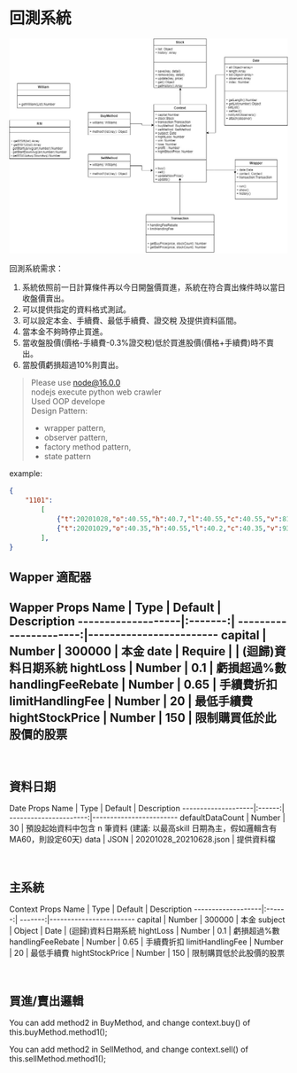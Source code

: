 # 回測系統

![UML](uml.jpg)  

回測系統需求：
1. 系統依照前一日計算條件再以今日開盤價買進，系統在符合賣出條件時以當日收盤價賣出。
2. 可以提供指定的資料格式測試。
3. 可以設定本金、手續費、最低手續費、證交稅 及提供資料區間。
4. 當本金不夠時停止買進。
5. 當收盤股價(價格-手續費-0.3%證交稅)低於買進股價(價格+手續費)時不賣出。
6. 當股價虧損超過10%則賣出。

> Please use node@16.0.0  
> nodejs execute python web crawler  
> Used OOP develope  
> Design Pattern: 
> - wrapper pattern, 
> - observer pattern, 
> - factory method pattern, 
> - state pattern  


example:
```json
{
    "1101":
        [
            {"t":20201028,"o":40.55,"h":40.7,"l":40.55,"c":40.55,"v":8139,"name":null},
            {"t":20201029,"o":40.35,"h":40.55,"l":40.2,"c":40.35,"v":9367,"name":null}
        ],
}
```
## Wapper 適配器
Wapper Props
Name               | Type    | Default                | Description
-------------------|:-------:| ----------------------:|------------------------
capital            | Number  |                 300000 | 本金
date               | Require |                        | (迴歸)資料日期系統
hightLoss          | Number  |                    0.1 | 虧損超過%數
handlingFeeRebate  | Number  |                   0.65 | 手續費折扣
limitHandlingFee   | Number  |                     20 | 最低手續費
hightStockPrice    | Number  |                    150 | 限制購買低於此股價的股票
----------------

<br/>

## 資料日期
Date Props
Name                | Type   | Default                | Description
--------------------|:------:| ----------------------:|------------------------
defaultDataCount    | Number |                     30 | 預設起始資料中包含 n 筆資料 (建議: 以最高skill 日期為主，假如邏輯含有MA60，則設定60天)
data                | JSON   | 20201028_20210628.json | 提供資料檔

<br/>

## 主系統
Context Props
Name               | Type   | Default | Description
-------------------|:------:| -------:|------------------------
capital            | Number |  300000 | 本金
subject            | Object |    Date | (迴歸)資料日期系統
hightLoss          | Number |     0.1 | 虧損超過%數
handlingFeeRebate  | Number |    0.65 | 手續費折扣
limitHandlingFee   | Number |      20 | 最低手續費
hightStockPrice    | Number |     150 | 限制購買低於此股價的股票

<br/>

## 買進/賣出邏輯
You can add method2 in BuyMethod, and change context.buy() of this.buyMethod.method1();  

You can add method2 in SellMethod, and change context.sell() of this.sellMethod.method1();

